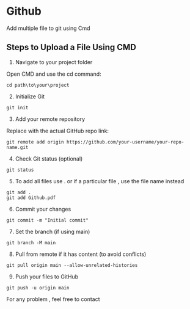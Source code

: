 # Github
Add multiple file to git using Cmd

## Steps to Upload a File Using CMD
1. Navigate to your project folder
   
Open CMD and use the cd command:
```
cd path\to\your\project
```


2. Initialize Git

```
git init
```


3. Add your remote repository
   
Replace <your-repo-url> with the actual GitHub repo link:

```
git remote add origin https://github.com/your-username/your-repo-name.git
```


4. Check Git status (optional)

```
git status
```


5. To add all files use . or if a particular file , use the file name instead

```
git add .
git add Github.pdf
```


6. Commit your changes

```
git commit -m "Initial commit"
```


7. Set the branch (if using main)

```
git branch -M main
```


8. Pull from remote if it has content (to avoid conflicts)

```
git pull origin main --allow-unrelated-histories
```


9. Push your files to GitHub

```
git push -u origin main
```


For any problem , feel free to contact
